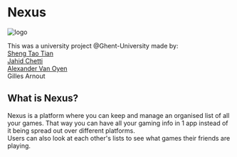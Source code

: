# Nexus

![logo](https://github.com/jchetti/Nexus/blob/main/logo.jpg)

This was a university project @Ghent-University made by: <br>
[Sheng Tao Tian](https://github.com/GashinRS) <br>
[Jahid Chetti](https://github.com/jchetti) <br>
[Alexander Van Oyen](https://github.com/Azernic) <br>
Gilles Arnout


## What is Nexus?
Nexus is a platform where you can keep and manage an organised list of all your games. That way you can have all your gaming info in 1 app instead of it being spread out over different platforms. <br>
Users can also look at each other's lists to see what games their friends are playing.
